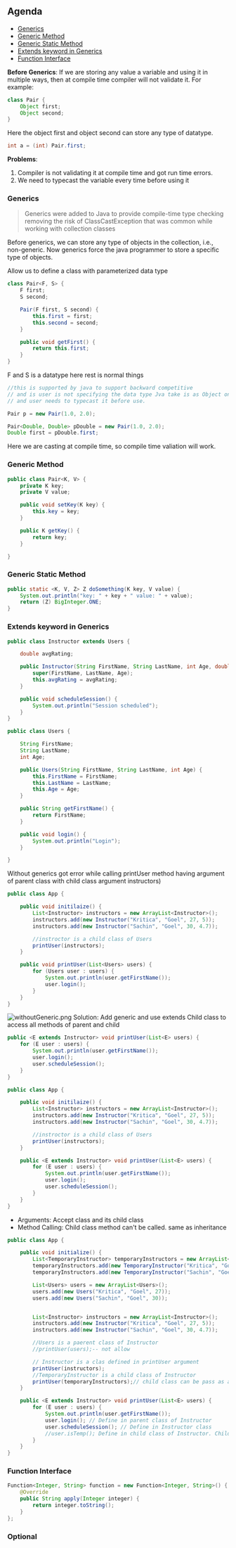 ## Agenda

* [Generics](#Generics)
* [Generic Method](#generic-method)
* [Generic Static Method](#generic-static-method)
* [Extends keyword in Generics](#extends-keyword-in-generics)
* [Function Interface](#function-interface)

**Before Generics**:
If we are storing any value a variable and using it in multiple ways, then at compile time compiler will not validate
it.
For example:

```java
class Pair {
    Object first;
    Object second;
}
```

Here the object first and object second can store any type of datatype.

```java
int a = (int) Pair.first;
```

**Problems**:

1. Compiler is not validating it at compile time and got run time errors.
2. We need to typecast the variable every time before using it

### Generics

> Generics were added to Java to provide compile-time type checking
> removing the risk of ClassCastException that was common while working with collection classes

Before generics, we can store any type of objects in the collection, i.e., non-generic. Now generics force the java
programmer to store a specific type of objects.

Allow us to define a class with parameterized data type

```java
class Pair<F, S> {
    F first;
    S second;

    Pair(F first, S second) {
        this.first = first;
        this.second = second;
    }

    public void getFirst() {
        return this.first;
    }
}

```

F and S is a datatype here rest is normal things

```java
//this is supported by java to support backward competitive 
// and is user is not specifying the data type Jva take is as Object only 
// and user needs to typecast it before use.

Pair p = new Pair(1.0, 2.0);

Pair<Double, Double> pDouble = new Pair(1.0, 2.0);
Double first = pDouble.first;
```

Here we are casting at compile time, so compile time valiation will work.

### Generic Method

```java
public class Pair<K, V> {
    private K key;
    private V value;

    public void setKey(K key) {
        this.key = key;
    }

    public K getKey() {
        return key;
    }

}
```

### Generic Static Method

```java
public static <K, V, Z> Z doSomething(K key, V value) {
    System.out.println("key: " + key + " value: " + value);
    return (Z) BigInteger.ONE;
}
```

### Extends keyword in Generics

```java
public class Instructor extends Users {

    double avgRating;

    public Instructor(String FirstName, String LastName, int Age, double avgRating) {
        super(FirstName, LastName, Age);
        this.avgRating = avgRating;
    }

    public void scheduleSession() {
        System.out.println("Session scheduled");
    }
}
```

```java
public class Users {

    String FirstName;
    String LastName;
    int Age;

    public Users(String FirstName, String LastName, int Age) {
        this.FirstName = FirstName;
        this.LastName = LastName;
        this.Age = Age;
    }

    public String getFirstName() {
        return FirstName;
    }

    public void login() {
        System.out.println("Login");
    }

}
```

Without generics got error while calling printUser method having argument of parent class with child class argument
instructors)

```java
public class App {

    public void initilaize() {
        List<Instructor> instructors = new ArrayList<Instructor>();
        instructors.add(new Instructor("Kritica", "Goel", 27, 5));
        instructors.add(new Instructor("Sachin", "Goel", 30, 4.7));

        //instroctor is a child class of Users
        printUser(instructors);
    }

    public void printUser(List<Users> users) {
        for (Users user : users) {
            System.out.println(user.getFirstName());
            user.login();
        }
    }
}
```

![withoutGeneric.png](..%2F..%2F..%2Fresources%2FwithoutGeneric.png)
Solution:
Add generic and use extends Child class to access all methods of parent and child

```java
public <E extends Instructor> void printUser(List<E> users) {
    for (E user : users) {
        System.out.println(user.getFirstName());
        user.login();
        user.scheduleSession();
    }
}
```

```java
public class App {

    public void initilaize() {
        List<Instructor> instructors = new ArrayList<Instructor>();
        instructors.add(new Instructor("Kritica", "Goel", 27, 5));
        instructors.add(new Instructor("Sachin", "Goel", 30, 4.7));

        //instroctor is a child class of Users
        printUser(instructors);
    }

    public <E extends Instructor> void printUser(List<E> users) {
        for (E user : users) {
            System.out.println(user.getFirstName());
            user.login();
            user.scheduleSession();
        }
    }
}
```

* Arguments: Accept class and its child class
* Method Calling: Child class method can't be called. same as inheritance

```java
public class App {

    public void initialize() {
        List<TemporaryInstructor> temporaryInstructors = new ArrayList<TemporaryInstructor>();
        temporaryInstructors.add(new TemporaryInstructor("Kritica", "Goel", 27, 5, true));
        temporaryInstructors.add(new TemporaryInstructor("Sachin", "Goel", 30, 4.7, false));

        List<Users> users = new ArrayList<Users>();
        users.add(new Users("Kritica", "Goel", 27));
        users.add(new Users("Sachin", "Goel", 30));


        List<Instructor> instructors = new ArrayList<Instructor>();
        instructors.add(new Instructor("Kritica", "Goel", 27, 5));
        instructors.add(new Instructor("Sachin", "Goel", 30, 4.7));

        //Users is a paerent class of Instructor
        //printUser(users);-- not allow

        // Instructor is a clas defined in printUser argument
        printUser(instructors);
        //TemporaryInstructor is a child class of Instructor
        printUser(temporaryInstructors);// child class can be pass as argument temporaryInstructors is a child class of Instructor
    }

    public <E extends Instructor> void printUser(List<E> users) {
        for (E user : users) {
            System.out.println(user.getFirstName());
            user.login(); // Define in parent class of Instructor
            user.scheduleSession(); // Define in Instructor class
            //user.isTemp(); Define in child class of Instructor. Child class method can't be called
        }
    }
}
```

### Function Interface

```java
Function<Integer, String> function = new Function<Integer, String>() {
    @Override
    public String apply(Integer integer) {
        return integer.toString();
    }
};
```

### Optional

